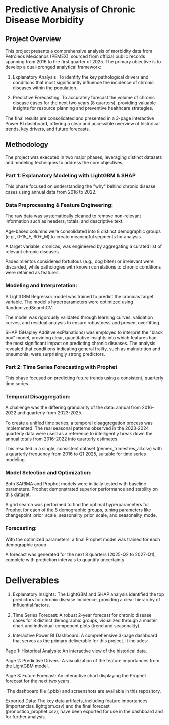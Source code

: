 # Predictive Analysis of Chronic Disease Morbidity

## Project Overview
This project presents a comprehensive analysis of morbidity data from Petróleos Mexicanos (PEMEX), sourced from official public records spanning from 2016 to the first quarter of 2025. The primary objective is to develop a dual-pronged analytical framework:

  1. Explanatory Analysis: To identify the key pathological drivers and conditions that most       significantly influence the incidence of chronic diseases within the population.
  
  2. Predictive Forecasting: To accurately forecast the volume of chronic disease cases for the       next two years (8 quarters), providing valuable insights for resource planning and               preventive healthcare strategies.

The final results are consolidated and presented in a 3-page interactive Power BI dashboard, offering a clear and accessible overview of historical trends, key drivers, and future forecasts.

## Methodology
The project was executed in two major phases, leveraging distinct datasets and modeling techniques to address the core objectives.

### Part 1: Explanatory Modeling with LightGBM & SHAP
This phase focused on understanding the "why" behind chronic disease cases using annual data from 2016 to 2022.

  ### Data Preprocessing & Feature Engineering:
  
  The raw data was systematically cleaned to remove non-relevant information such as headers,      totals, and descriptive text.
  
  Age-based columns were consolidated into 8 distinct demographic groups (e.g., 0-15_F, 60+_M)     to create meaningful segments for analysis.
  
  A target variable, cronicas, was engineered by aggregating a curated list of relevant chronic    diseases.
  
  Padecimientos considered fortuitous (e.g., dog bites) or irrelevant were discarded, while        pathologies with known correlations to chronic conditions were retained as features.
  
  ### Modeling and Interpretation:
  
  A LightGBM Regressor model was trained to predict the cronicas target variable. The model's      hyperparameters were optimized using RandomizedSearchCV.
  
  The model was rigorously validated through learning curves, validation curves, and residual      analysis to ensure robustness and prevent overfitting.
  
  SHAP (SHapley Additive exPlanations) was employed to interpret the "black box" model,            providing clear, quantitative insights into which features had the most significant impact on    predicting chronic diseases. The analysis revealed that conditions indicating general frailty,   such as malnutrition and pneumonia, were surprisingly strong predictors.

### Part 2: Time Series Forecasting with Prophet
This phase focused on predicting future trends using a consistent, quarterly time series.

  ### Temporal Disaggregation:

  A challenge was the differing granularity of the data: annual from 2016-2022 and quarterly       from 2023-2025.

  To create a unified time series, a temporal disaggregation process was implemented. The real     seasonal patterns observed in the 2023-2024 quarterly data were used as a reference to           intelligently break down the annual totals from 2016-2022 into quarterly estimates.

  This resulted in a single, consistent dataset (pemex_trimestres_all.csv) with a quarterly        frequency from 2016 to Q1 2025, suitable for time series modeling.

  ### Model Selection and Optimization:
  
  Both SARIMA and Prophet models were initially tested with baseline parameters. Prophet           demonstrated superior performance and stability on this dataset.
  
  A grid search was performed to find the optimal hyperparameters for Prophet for each of the 8    demographic groups, tuning parameters like changepoint_prior_scale, seasonality_prior_scale,     and seasonality_mode.

  ### Forecasting:
  
  With the optimized parameters, a final Prophet model was trained for each demographic group.
  
  A forecast was generated for the next 8 quarters (2025-Q2 to 2027-Q1), complete with             prediction intervals to quantify uncertainty.

# Deliverables

  1. Explanatory Insights: The LightGBM and SHAP analysis identified the top predictors for       chronic disease incidence, providing a clear hierarchy of influential factors.
  
  2. Time Series Forecast: A robust 2-year forecast for chronic disease cases for 8 distinct       demographic groups, visualized through a master chart and individual component plots (trend      and seasonality).
  
  3. Interactive Power BI Dashboard: A comprehensive 3-page dashboard that serves as the primary   deliverable for this project. It includes:
  
  Page 1: Historical Analysis: An interactive view of the historical data.

  Page 2: Predictive Drivers: A visualization of the feature importances from the LightGBM model.

  Page 3: Future Forecast: An interactive chart displaying the Prophet forecast for the next two   years.
  
  -The dashboard file (.pbix) and screenshots are available in this repository.

Exported Data: The key data artifacts, including feature importances (importancias_lightgbm.csv) and the final forecast (pronostico_prophet.csv), have been exported for use in the dashboard and for further analysis.
